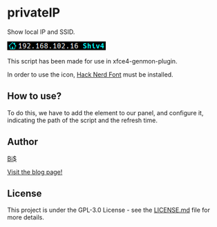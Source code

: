 # privateIP
Show local IP and SSID.

![Locao IP](https://github.com/BiS-9/privateIP/blob/main/local.gif)

This script has been made for use in xfce4-genmon-plugin.

In order to use the icon, [Hack Nerd Font](https://github.com/ryanoasis/nerd-fonts/releases/download/v2.1.0/Hack.zip) must be installed.

## How to use?
To do this, we have to add the element to our panel, and configure it, indicating the path of the script and the refresh time.

## Author
[Bi$](https://github.com/BiS-9)

[Visit the blog page!](https://doctrina-ambulare.blogspot.com/2021/09/xfce4-genmon-plugin.html)

## License
This project is under the  GPL-3.0 License - see the [LICENSE.md](https://github.com/BiS-9/scriptGenerator/blob/main/LICENSE) file for more details.
